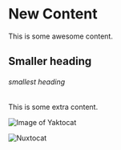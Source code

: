 # New Content

This is some awesome content.

## Smaller heading

###### smallest heading

This is some extra content.

![Image of Yaktocat](https://octodex.github.com/images/yaktocat.png)

![Nuxtocat](https://octodex.github.com/images/nuxtocat.png)

